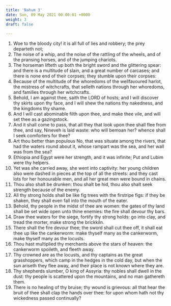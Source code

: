 ```yaml
---
title: 'Nahum 3'
date: Sun, 09 May 2021 00:00:01 +0000
weight: 3
draft: false
  
---
```


1. Woe to the bloody city! it is all full of lies and robbery; the prey departeth not;
2. The noise of a whip, and the noise of the rattling of the wheels, and of the pransing horses, and of the jumping chariots.
3. The horseman lifteth up both the bright sword and the glittering spear: and there is a multitude of slain, and a great number of carcases; and there is none end of their corpses; they stumble upon their corpses:
4. Because of the multitude of the whoredoms of the wellfavoured harlot, the mistress of witchcrafts, that selleth nations through her whoredoms, and families through her witchcrafts.
5. Behold, I am against thee, saith the LORD of hosts; and I will discover thy skirts upon thy face, and I will shew the nations thy nakedness, and the kingdoms thy shame.
6. And I will cast abominable filth upon thee, and make thee vile, and will set thee as a gazingstock.
7. And it shall come to pass, that all they that look upon thee shall flee from thee, and say, Nineveh is laid waste: who will bemoan her? whence shall I seek comforters for thee?
8. Art thou better than populous No, that was situate among the rivers, that had the waters round about it, whose rampart was the sea, and her wall was from the sea?
9. Ethiopia and Egypt were her strength, and it was infinite; Put and Lubim were thy helpers.
10. Yet was she carried away, she went into captivity: her young children also were dashed in pieces at the top of all the streets: and they cast lots for her honourable men, and all her great men were bound in chains.
11. Thou also shalt be drunken: thou shalt be hid, thou also shalt seek strength because of the enemy.
12. All thy strong holds shall be like fig trees with the firstripe figs: if they be shaken, they shall even fall into the mouth of the eater.
13. Behold, thy people in the midst of thee are women: the gates of thy land shall be set wide open unto thine enemies: the fire shall devour thy bars.
14. Draw thee waters for the siege, fortify thy strong holds: go into clay, and tread the morter, make strong the brickkiln.
15. There shall the fire devour thee; the sword shall cut thee off, it shall eat thee up like the cankerworm: make thyself many as the cankerworm, make thyself many as the locusts.
16. Thou hast multiplied thy merchants above the stars of heaven: the cankerworm spoileth, and fleeth away.
17. Thy crowned are as the locusts, and thy captains as the great grasshoppers, which camp in the hedges in the cold day, but when the sun ariseth they flee away, and their place is not known where they are.
18. Thy shepherds slumber, O king of Assyria: thy nobles shall dwell in the dust: thy people is scattered upon the mountains, and no man gathereth them.
19. There is no healing of thy bruise; thy wound is grievous: all that hear the bruit of thee shall clap the hands over thee: for upon whom hath not thy wickedness passed continually?
